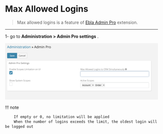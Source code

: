 # Max Allowed Logins

> Max allowed logins is a feature
> of [Ebla Admin Pro](https://www.eblasoft.com.tr/espocrm-extension-page/espocrm-admin-pro) extension.

___


1- go to **Administration > Admin Pro settings** .

![max-allowed-logins](../../_static/images/extensions/admin-pro/max-allowed.png)

!!! note

        If empty or 0, no limitation will be applied
        When the number of logins exceeds the limit, the oldest login will be logged out

